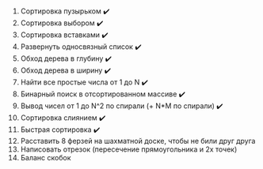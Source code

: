 1. Сортировка пузырьком :heavy_check_mark:
2. Сортировка выбором :heavy_check_mark:
3. Сортировка вставками :heavy_check_mark:
4. Развернуть односвязный список :heavy_check_mark:
5. Обход дерева в глубину :heavy_check_mark:
6. Обход дерева в ширину :heavy_check_mark:
7. Найти все простые числа от 1 до N :heavy_check_mark:
8. Бинарный поиск в отсортированном массиве :heavy_check_mark:
9. Вывод чисел от 1 до N^2 по спирали (+ N*M по спирали) :heavy_check_mark:
10. Сортировка слиянием :heavy_check_mark:
11. Быстрая сортировка :heavy_check_mark:
12. Расставить 8 ферзей на шахматной доске, чтобы не били друг друга
13. Написовать отрезок (пересечение прямоугольника и 2х точек)
14. Баланс скобок